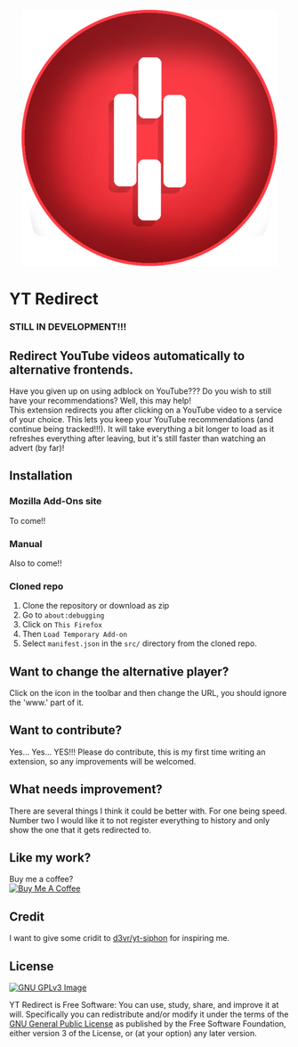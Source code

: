 <p align="center">
  <img width="460" src="src/icons/redr-512.png" alt="YT Redirect Logo">
</p>

# YT Redirect
### STILL IN DEVELOPMENT!!!
## Redirect YouTube videos automatically to alternative frontends.
Have you given up on using adblock on YouTube??? Do you wish to still have your recommendations? Well, this may help!\
This extension redirects you after clicking on a YouTube video to a service of your choice. This lets you keep your YouTube recommendations (and continue being tracked!!!). It will take everything a bit longer to load as it refreshes everything after leaving, but it's still faster than watching an advert (by far)!

## Installation

### Mozilla Add-Ons site
To come!! 

### Manual
Also to come!!

### Cloned repo
1. Clone the repository or download as zip
2. Go to `about:debugging`
3. Click on `This Firefox`
4. Then `Load Temporary Add-on`
5. Select `manifest.json` in the `src/` directory from the cloned repo.

## Want to change the alternative player?
Click on the icon in the toolbar and then change the URL, you should ignore the 'www.' part of it.  

## Want to contribute?
Yes... Yes... YES!!! Please do contribute, this is my first time writing an extension, so any improvements will be welcomed.

## What needs improvement?
There are several things I think it could be better with. For one being speed. Number two I would like it to not register everything to history and only show the one that it gets redirected to.

## Like my work?
Buy me a coffee?\
<a href="https://www.buymeacoffee.com/so9010" target="_blank"><img src="https://bmc-cdn.nyc3.digitaloceanspaces.com/BMC-button-images/custom_images/orange_img.png" alt="Buy Me A Coffee" style="height: auto !important;width: auto !important;" ></a>

## Credit
I want to give some cridit to [d3vr/yt-siphon](https://github.com/d3vr/yt-siphon) for inspiring me.

## License
[![GNU GPLv3 Image](https://www.gnu.org/graphics/gplv3-127x51.png)](https://www.gnu.org/licenses/gpl-3.0.en.html)  

YT Redirect is Free Software: You can use, study, share, and improve it at will. Specifically you can redistribute and/or modify it under the terms of the [GNU General Public License](https://www.gnu.org/licenses/gpl.html) as published by the Free Software Foundation, either version 3 of the License, or (at your option) any later version.
